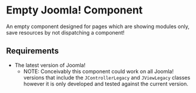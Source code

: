 # Empty Joomla! Component
An empty component designed for pages which are showing modules only, save resources by not dispatching a component!

## Requirements
- The latest version of Joomla!
    - NOTE: Conceivably this component could work on all Joomla! versions that include the `JControllerLegacy` and `JViewLegacy` classes however it is only developed and tested against the current version.
